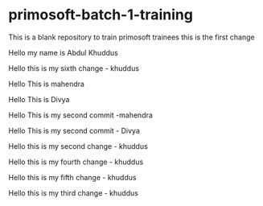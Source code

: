 # primosoft-batch-1-training
This is a blank repository to train primosoft trainees
 this is the first change 

 Hello my name is Abdul Khuddus

 Hello this is my sixth change - khuddus

Hello This is mahendra

Hello This is Divya



Hello This is my second commit -mahendra

Hello This is my second commit - Divya

 Hello this is my second change - khuddus
 
 Hello this is my fourth change - khuddus
 
 Hello this is my fifth change - khuddus

 Hello this is my third change - khuddus


